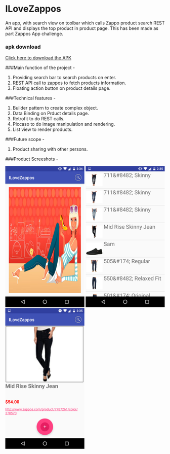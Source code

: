 # ILoveZappos

An app, with search view on toolbar which calls Zappo product search REST API
and displays the top product in product page. This has been made as part Zappos App challenge.

### apk download
[Click here to download the APK](https://github.com/raviprakashmishra/ILoveZappos/master/app/app-debug.apk?raw=true)


###Main function of the project -

1. Providing search bar to search products on enter.
2. REST API call to zappos to fetch products information.
3. Floating action button on product details page.

###Technical features -

1. Builder pattern to create complex object.
2. Data Binding on Prduct details page.
3. Retrofit to do REST calls.
4. Piccaso to do image manipulation and rendering.
5. List view to render products.


###Future scope -
1. Product sharing with other persons.

###Product Screeshots -


<img src=https://raw.githubusercontent.com/raviprakashmishra/ILoveZappos/master/app/imagescreenshots/Screenshot_20170208-023444.png width="250"/>

<img src=https://raw.githubusercontent.com/raviprakashmishra/ILoveZappos/master/app/imagescreenshots/Screenshot_20170208-023504.png width="250"/>

<img src=https://raw.githubusercontent.com/raviprakashmishra/ILoveZappos/master/app/imagescreenshots/Screenshot_20170208-023522.png width="250"/>

